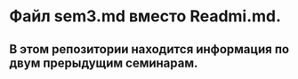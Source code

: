 # Файл sem3.md вместо Readmi.md.
##  В этом репозитории находится информация по двум прерыдущим семинарам.